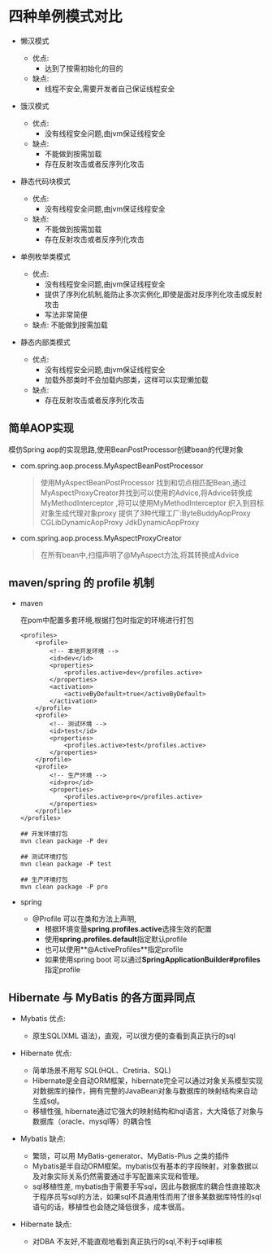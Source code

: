 # 四种单例模式对比

- 懒汉模式
   - 优点:
      - 达到了按需初始化的目的
   - 缺点:
      - 线程不安全,需要开发者自己保证线程安全
- 饿汉模式
  - 优点:
    - 没有线程安全问题,由jvm保证线程安全
  - 缺点: 
    - 不能做到按需加载
    - 存在反射攻击或者反序列化攻击

- 静态代码块模式
  - 优点:
    - 没有线程安全问题,由jvm保证线程安全
  - 缺点: 
    - 不能做到按需加载
    - 存在反射攻击或者反序列化攻击

- 单例枚举类模式
  - 优点:
    - 没有线程安全问题,由jvm保证线程安全
    - 提供了序列化机制,能防止多次实例化,即使是面对反序列化攻击或反射攻击
    - 写法非常简便
  - 缺点: 不能做到按需加载

- 静态内部类模式
  - 优点:
    - 没有线程安全问题,由jvm保证线程安全
    - 加载外部类时不会加载内部类，这样可以实现懒加载
  - 缺点: 
    - 存在反射攻击或者反序列化攻击



## 简单AOP实现

模仿Spring aop的实现思路,使用BeanPostProcessor创建bean的代理对象

- com.spring.aop.process.MyAspectBeanPostProcessor

  > 使用MyAspectBeanPostProcessor 找到和切点相匹配Bean,通过MyAspectProxyCreator并找到可以使用的Advice,将Advice转换成MyMethodInterceptor ,将可以使用MyMethodInterceptor 织入到目标对象生成代理对象proxy
  > 提供了3种代理工厂:ByteBuddyAopProxy  CGLibDynamicAopProxy  JdkDynamicAopProxy

- com.spring.aop.process.MyAspectProxyCreator

  > 在所有bean中,扫描声明了@MyAspect方法,将其转换成Advice

## maven/spring 的 profile 机制

- maven

  在pom中配置多套环境,根据打包时指定的环境进行打包

  ``` 
  <profiles>
      <profile>
          <!-- 本地开发环境 -->
          <id>dev</id>
          <properties>
              <profiles.active>dev</profiles.active>
          </properties>
          <activation>
              <activeByDefault>true</activeByDefault>
          </activation>
      </profile>
      <profile>
          <!-- 测试环境 -->
          <id>test</id>
          <properties>
              <profiles.active>test</profiles.active>
          </properties>
      </profile>
      <profile>
          <!-- 生产环境 -->
          <id>pro</id>
          <properties>
              <profiles.active>pro</profiles.active>
          </properties>
      </profile>
  </profiles>
  ```

  ```
  ## 开发环境打包
  mvn clean package -P dev
  
  ## 测试环境打包
  mvn clean package -P test
  
  ## 生产环境打包
  mvn clean package -P pro
  ```

  

- spring

  - @Profile 可以在类和方法上声明,
    - 根据环境变量**spring.profiles.active**选择生效的配置
    - 使用**spring.profiles.default**指定默认profile
    - 也可以使用**@ActiveProfiles**指定profile
    - 如果使用spring boot 可以通过**SpringApplicationBuilder#profiles**指定profile



##  Hibernate 与 MyBatis 的各方面异同点

- Mybatis 优点:

  - 原生SQL(XML 语法)，直观，可以很方便的查看到真正执行的sql

- Hibernate 优点:

  - 简单场景不用写 SQL(HQL、Cretiria、SQL)
  -  Hibernate是全自动ORM框架，hibernate完全可以通过对象关系模型实现对数据库的操作，拥有完整的JavaBean对象与数据库的映射结构来自动生成sql。
  - 移植性强, hibernate通过它强大的映射结构和hql语言，大大降低了对象与数据库（oracle、mysql等）的耦合性

- Mybatis 缺点:

  - 繁琐，可以用 MyBatis-generator、MyBatis-Plus 之类的插件
  - Mybatis是半自动ORM框架。mybatis仅有基本的字段映射，对象数据以及对象实际关系仍然需要通过手写配置来实现和管理。
  - sql移植性差, mybatis由于需要手写sql，因此与数据库的耦合性直接取决于程序员写sql的方法，如果sql不具通用性而用了很多某数据库特性的sql语句的话，移植性也会随之降低很多，成本很高。

- Hibernate 缺点:

  - 对DBA 不友好,不能直观地看到真正执行的sql,不利于sql审核

  
  